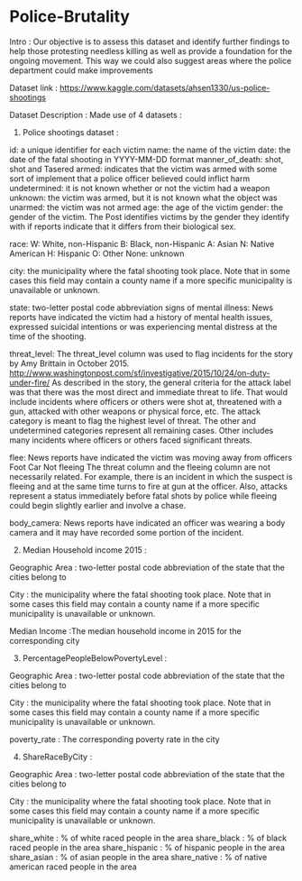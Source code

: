 # Police-Brutality

Intro :
Our objective is to assess this dataset and identify further findings to help those protesting needless killing as well as provide a foundation for the ongoing movement.
This way we could also suggest areas where the police department could make improvements

Dataset link : https://www.kaggle.com/datasets/ahsen1330/us-police-shootings

Dataset Description :
Made use of 4 datasets : 
1) Police shootings dataset :

id: a unique identifier for each victim
name: the name of the victim
date: the date of the fatal shooting in YYYY-MM-DD format
manner_of_death: shot, shot and Tasered
armed: indicates that the victim was armed with some sort of implement that a police officer believed could inflict harm
undetermined: it is not known whether or not the victim had a weapon
unknown: the victim was armed, but it is not known what the object was
unarmed: the victim was not armed
age: the age of the victim
gender: the gender of the victim. The Post identifies victims by the gender they identify with if reports indicate that it differs from their biological sex.

race:
W: White, non-Hispanic
B: Black, non-Hispanic
A: Asian
N: Native American
H: Hispanic
O: Other
None: unknown

city: the municipality where the fatal shooting took place. Note that in some cases this field may contain a county name if a more specific municipality is unavailable or unknown.

state: two-letter postal code abbreviation
signs of mental illness: News reports have indicated the victim had a history of mental health issues, expressed suicidal intentions or was experiencing mental distress at the time of the shooting.

threat_level: The threat_level column was used to flag incidents for the story by Amy Brittain in October 2015. http://www.washingtonpost.com/sf/investigative/2015/10/24/on-duty-under-fire/ As described in the story, the general criteria for the attack label was that there was the most direct and immediate threat to life. That would include incidents where officers or others were shot at, threatened with a gun, attacked with other weapons or physical force, etc. The attack category is meant to flag the highest level of threat. The other and undetermined categories represent all remaining cases. Other includes many incidents where officers or others faced significant threats.

flee: News reports have indicated the victim was moving away from officers
Foot
Car
Not fleeing
The threat column and the fleeing column are not necessarily related. For example, there is an incident in which the suspect is fleeing and at the same time turns to fire at gun at the officer. Also, attacks represent a status immediately before fatal shots by police while fleeing could begin slightly earlier and involve a chase.

body_camera: News reports have indicated an officer was wearing a body camera and it may have recorded some portion of the incident.

2) Median Household income 2015 :

Geographic Area : two-letter postal code abbreviation of the state that the cities belong to

City :  the municipality where the fatal shooting took place. Note that in some cases this field may contain a county name if a more specific municipality is unavailable or unknown.

Median Income :The median household income in 2015 for the corresponding city 

3) PercentagePeopleBelowPovertyLevel :

Geographic Area : two-letter postal code abbreviation of the state that the cities belong to

City :  the municipality where the fatal shooting took place. Note that in some cases this field may contain a county name if a more specific municipality is unavailable or unknown.

poverty_rate : The corresponding poverty rate in the city 

4) ShareRaceByCity : 

Geographic Area : two-letter postal code abbreviation of the state that the cities belong to

City :  the municipality where the fatal shooting took place. Note that in some cases this field may contain a county name if a more specific municipality is unavailable or unknown.

share_white : % of white raced people in the area
share_black : % of black raced people in the area
share_hispanic : % of hispanic people in the area 
share_asian : % of asian people in the area 
share_native : % of native american raced people in the area 


